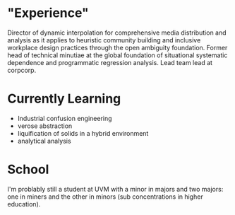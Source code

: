 # "Experience"
Director of dynamic interpolation for comprehensive media distribution and analysis as it applies to heuristic community building and inclusive workplace design practices through the open ambiguity foundation. Former head of technical minutiae at the global foundation of situational systematic dependence and programmatic regression analysis. Lead team lead at corpcorp. 

# Currently Learning
- Industrial confusion engineering
- verose abstraction
- liquification of solids in a hybrid environment
- analytical analysis

# School 
I'm problably still a student at UVM with a minor in majors and two majors: one in miners and the other in minors (sub concentrations in higher education). 
